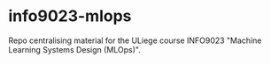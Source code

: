 # info9023-mlops
Repo centralising material for the ULiege course INFO9023 "Machine Learning Systems Design (MLOps)".
